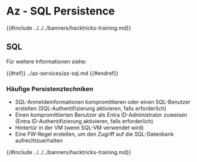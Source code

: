 # Az - SQL Persistence

{{#include ../../../banners/hacktricks-training.md}}

## SQL

Für weitere Informationen siehe:

{{#ref}}
../az-services/az-sql.md
{{#endref}}

### Häufige Persistenztechniken

- SQL-Anmeldeinformationen kompromittieren oder einen SQL-Benutzer erstellen (SQL-Authentifizierung aktivieren, falls erforderlich)
- Einen kompromittierten Benutzer als Entra ID-Administrator zuweisen (Entra ID-Authentifizierung aktivieren, falls erforderlich)
- Hintertür in der VM (wenn SQL-VM verwendet wird)
- Eine FW-Regel erstellen, um den Zugriff auf die SQL-Datenbank aufrechtzuerhalten

{{#include ../../../banners/hacktricks-training.md}}
